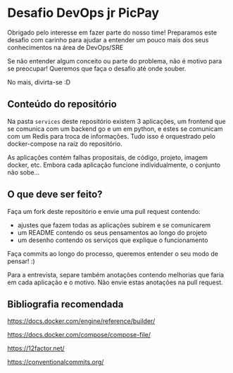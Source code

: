 # Desafio DevOps jr PicPay

Obrigado pelo interesse em fazer parte do nosso time! Preparamos este desafio com carinho para ajudar a entender um pouco mais dos seus conhecimentos na área de DevOps/SRE

Se não entender algum conceito ou parte do problema, não é motivo para se preocupar! Queremos que faça o desafio até onde souber.

No mais, divirta-se :D

## Conteúdo do repositório
Na pasta `services` deste repositório existem 3 aplicações, um frontend que se comunica com um backend go e um em python, e estes se comunicam com um Redis para troca de informações. Tudo isso é orquestrado pelo docker-compose na raiz do repositório.

As aplicações contém falhas propositais, de código, projeto, imagem docker, etc. Embora cada aplicação funcione individualmente, o conjunto não sobe...

## O que deve ser feito?

Faça um fork deste repositório e envie uma pull request contendo:
- ajustes que fazem todas as aplicações subirem e se comunicarem
- um README contendo os seus pensamentos ao longo do projeto
- um desenho contendo os serviços que explique o funcionamento

Faça commits ao longo do processo, queremos entender o seu modo de pensar! :)

Para a entrevista, separe também anotações contendo melhorias que faria em cada aplicação e o motivo. Não envie estas anotações na pull request.

## Bibliografia recomendada
https://docs.docker.com/engine/reference/builder/

https://docs.docker.com/compose/compose-file/

https://12factor.net/

https://conventionalcommits.org/
